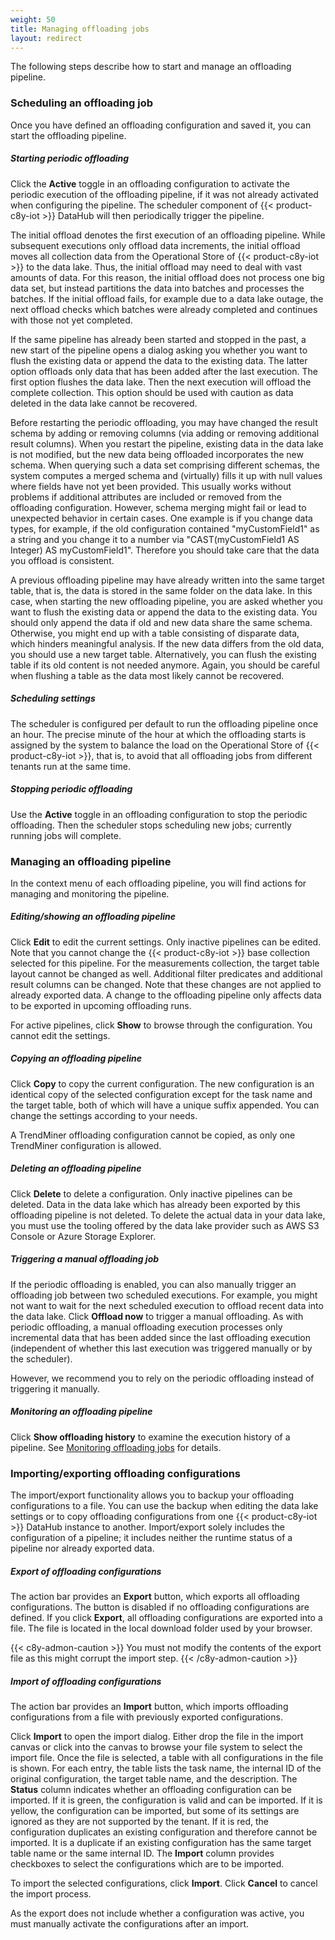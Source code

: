```yaml
---
weight: 50
title: Managing offloading jobs
layout: redirect
---
```


The following steps describe how to start and manage an offloading pipeline.

### Scheduling an offloading job

Once you have defined an offloading configuration and saved it, you can start the offloading pipeline.

##### Starting periodic offloading

Click the **Active** toggle in an offloading configuration to activate the periodic execution of the offloading pipeline, if it was not already activated when configuring the pipeline. The scheduler component of {{< product-c8y-iot >}} DataHub will then periodically trigger the pipeline.

The initial offload denotes the first execution of an offloading pipeline. While subsequent executions only offload data increments, the initial offload moves all collection data from the Operational Store of {{< product-c8y-iot >}} to the data lake. Thus, the initial offload may need to deal with vast amounts of data. For this reason, the initial offload does not process one big data set, but instead partitions the data into batches and processes the batches. If the initial offload fails, for example due to a data lake outage, the next offload checks which batches were already completed and continues with those not yet completed.

If the same pipeline has already been started and stopped in the past, a new start of the pipeline opens a dialog asking you whether you want to flush the existing data or append the data to the existing data. The latter option offloads only data that has been added after the last execution. The first option flushes the data lake. Then the next execution will offload the complete collection. This option should be used with caution as data deleted in the data lake cannot be recovered.

Before restarting the periodic offloading, you may have changed the result schema by adding or removing columns (via adding or removing additional result columns). When you restart the pipeline, existing data in the data lake is not modified, but the new data being offloaded incorporates the new schema. When querying such a data set comprising different schemas, the system computes a merged schema and (virtually) fills it up with null values where fields have not yet been provided. This usually works without problems if additional attributes are included or removed from the offloading configuration. However, schema merging might fail or lead to unexpected behavior in certain cases. One example is if you change data types, for example, if the old configuration contained "myCustomField1" as a string and you change it to a number via "CAST(myCustomField1 AS Integer) AS myCustomField1". Therefore you should take care that the data you offload is consistent.

A previous offloading pipeline may have already written into the same target table, that is, the data is stored in the same folder on the data lake. In this case, when starting the new offloading pipeline, you are asked whether you want to flush the existing data or append the data to the existing data. You should only append the data if old and new data share the same schema. Otherwise, you might end up with a table consisting of disparate data, which hinders meaningful analysis. If the new data differs from the old data, you should use a new target table. Alternatively, you can flush the existing table if its old content is not needed anymore. Again, you should be careful when flushing a table as the data most likely cannot be recovered.

##### Scheduling settings

The scheduler is configured per default to run the offloading pipeline once an hour. The precise minute of the hour at which the offloading starts is assigned by the system to balance the load on the Operational Store of {{< product-c8y-iot >}}, that is, to avoid that all offloading jobs from different tenants run at the same time.

##### Stopping periodic offloading

Use the **Active** toggle in an offloading configuration to stop the periodic offloading. Then the scheduler stops scheduling new jobs; currently running jobs will complete.

### Managing an offloading pipeline

In the context menu of each offloading pipeline, you will find actions for managing and monitoring the pipeline.

##### Editing/showing an offloading pipeline

Click **Edit** to edit the current settings. Only inactive pipelines can be edited. Note that you cannot change the {{< product-c8y-iot >}} base collection selected for this pipeline. For the measurements collection, the target table layout cannot be changed as well. Additional filter predicates and additional result columns can be changed. Note that these changes are not applied to already exported data. A change to the offloading pipeline only affects data to be exported in upcoming offloading runs.

For active pipelines, click **Show** to browse through the configuration. You cannot edit the settings.

##### Copying an offloading pipeline

Click **Copy** to copy the current configuration. The new configuration is an identical copy of the selected configuration except for the task name and the target table, both of which will have a unique suffix appended. You can change the settings according to your needs.

A TrendMiner offloading configuration cannot be copied, as only one TrendMiner configuration is allowed.

##### Deleting an offloading pipeline

Click **Delete** to delete a configuration. Only inactive pipelines can be deleted. Data in the data lake which has already been exported by this offloading pipeline is not deleted. To delete the actual data in your data lake, you must use the tooling offered by the data lake provider such as AWS S3 Console or Azure Storage Explorer.

##### Triggering a manual offloading job

If the periodic offloading is enabled, you can also manually trigger an offloading job between two scheduled executions. For example, you might not want to wait for the next scheduled execution to offload recent data into the data lake. Click **Offload now** to trigger a manual offloading. As with periodic offloading, a manual offloading execution processes only incremental data that has been added since the last offloading execution (independent of whether this last execution was triggered manually or by the scheduler).

However, we recommend you to rely on the periodic offloading instead of triggering it manually.

##### Monitoring an offloading pipeline

Click **Show offloading history** to examine the execution history of a pipeline. See [Monitoring offloading jobs](/datahub/working-with-datahub/#monitoring-offloading-jobs) for details.


### Importing/exporting offloading configurations

The import/export functionality allows you to backup your offloading configurations to a file. You can use the backup when editing the data lake settings or to copy offloading configurations from one {{< product-c8y-iot >}} DataHub instance to another. Import/export solely includes the configuration of a pipeline; it includes neither the runtime status of a pipeline nor already exported data.

##### Export of offloading configurations

The action bar provides an **Export** button, which exports all offloading configurations. The button is disabled if no offloading configurations are defined. If you click **Export**, all offloading configurations are exported into a file. The file is located in the local download folder used by your browser.

{{< c8y-admon-caution >}}
You must not modify the contents of the export file as this might corrupt the import step.
{{< /c8y-admon-caution >}}

##### Import of offloading configurations

The action bar provides an **Import** button, which imports offloading configurations from a file with previously exported configurations.

Click **Import** to open the import dialog. Either drop the file in the import canvas or click into the canvas to browse your file system to select the import file. Once the file is selected, a table with all configurations in the file is shown. For each entry, the table lists the task name, the internal ID of the original configuration, the target table name, and the description. The **Status** column indicates whether an offloading configuration can be imported. If it is green, the configuration is valid and can be imported. If it is yellow, the configuration can be imported, but some of its settings are ignored as they are not supported by the tenant. If it is red, the configuration duplicates an existing configuration and therefore cannot be imported. It is a duplicate if an existing configuration has the same target table name or the same internal ID. The **Import** column provides checkboxes to select the configurations which are to be imported.

To import the selected configurations, click **Import**. Click **Cancel** to cancel the import process.

As the export does not include whether a configuration was active, you must manually activate the configurations after an import.
